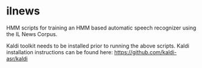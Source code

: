 # ilnews
HMM scripts for training an HMM based automatic speech recognizer using the IL News Corpus.

Kaldi toolkit needs to be installed prior to running the above scripts. Kaldi installation instructions can be found here: https://github.com/kaldi-asr/kaldi

